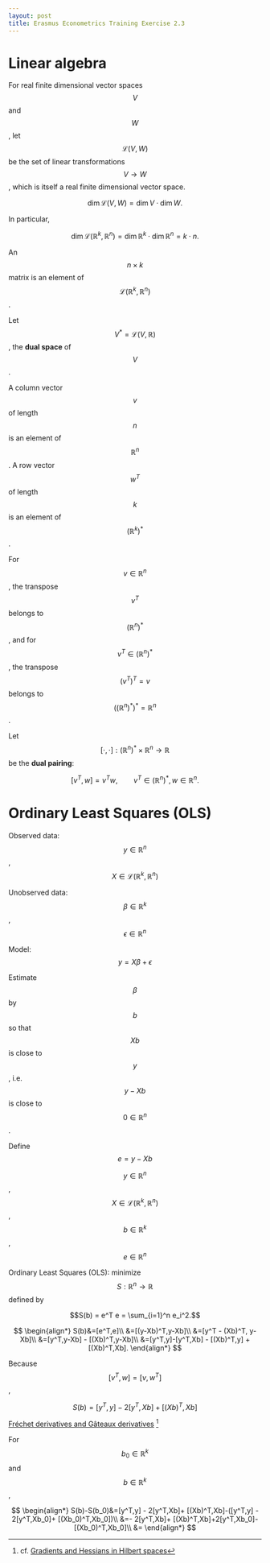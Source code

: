```yaml
---
layout: post
title: Erasmus Econometrics Training Exercise 2.3
---
```


# Linear algebra

For real finite dimensional vector spaces $$V$$ and $$W$$, let $$\mathscr{L}(V,W)$$
be the set of linear transformations $$V \to W$$, which is itself a real finite dimensional vector space.

$$\dim \mathscr{L}(V,W) = \dim V \cdot \dim W.$$

In particular,

$$\dim \mathscr{L}(\mathbb{R}^k,\mathbb{R}^n) = \dim \mathbb{R}^k \cdot \dim \mathbb{R}^n = k\cdot n.$$

An $$n \times k$$ matrix is an element of $$\mathscr{L}(\mathbb{R}^k,\mathbb{R}^n)$$.

Let $$V^* = \mathscr{L}(V,\mathbb{R})$$, the **dual space** of $$V$$.

A column vector $$v$$ of length $$n$$ is an element of $$\mathbb{R}^n$$. A row vector $$w^T$$ of length $$k$$ is an element of $$(\mathbb{R}^k)^*$$.

For $$v \in \mathbb{R}^n$$, the transpose $$v^T$$ belongs to $$(\mathbb{R}^n)^*$$, and for
$$v^T \in (\mathbb{R}^n)^*$$, the transpose $$(v^T)^T = v$$ belongs to $$((\mathbb{R}^n)^*)^*=\mathbb{R}^n$$.

Let $$[\cdot,\cdot]:(\mathbb{R}^n)^* \times \mathbb{R}^n \to \mathbb{R}$$ be the **dual pairing**:

$$[v^T,w] = v^T w, \qquad v^T \in (\mathbb{R}^n)^*, w \in \mathbb{R}^n.$$

# Ordinary Least Squares (OLS)

Observed data: $$y \in \mathbb{R}^n$$, $$X \in \mathscr{L}(\mathbb{R}^k,\mathbb{R}^n)$$

Unobserved data: $$\beta \in \mathbb{R}^k$$, $$\epsilon \in \mathbb{R}^n$$

Model: $$y = X\beta + \epsilon$$

Estimate $$\beta$$ by $$b$$ so that $$Xb$$ is close to $$y$$, i.e. $$y-Xb$$ is close to $$0 \in \mathbb{R}^n$$.

Define $$e=y-Xb$$

$$y \in \mathbb{R}^n$$, $$X \in \mathscr{L}(\mathbb{R}^k,\mathbb{R}^n)$$, $$b \in \mathbb{R}^k$$, $$e \in \mathbb{R}^n$$

Ordinary Least Squares (OLS): minimize $$S:\mathbb{R}^n \to \mathbb{R}$$ defined by

$$S(b) = e^T e = \sum_{i=1}^n e_i^2.$$

$$
\begin{align*}
S(b)&=[e^T,e]\\
&=[(y-Xb)^T,y-Xb]\\
&=[y^T - (Xb)^T, y- Xb]\\
&=[y^T,y-Xb] - [(Xb)^T,y-Xb]\\
&=[y^T,y]-[y^T,Xb] - [(Xb)^T,y] + [(Xb)^T,Xb].
\end{align*}
$$

Because $$[v^T,w] = [v,w^T]$$,

$$
S(b)=[y^T,y] - 2[y^T,Xb]+ [(Xb)^T,Xb]
$$

[Fréchet derivatives and Gâteaux derivatives](https://jordanbell.info/LaTeX/mathematics/frechetderivatives/) [^1]

[^1]: cf. [Gradients and Hessians in Hilbert spaces](https://jordanbell.info/LaTeX/mathematics/gradienthilbert/)

For $$b_0 \in \mathbb{R}^k$$ and $$b \in \mathbb{R}^k$$,

$$
\begin{align*}
S(b)-S(b_0)&=[y^T,y] - 2[y^T,Xb]+ [(Xb)^T,Xb]-([y^T,y] - 2[y^T,Xb_0]+ [(Xb_0)^T,Xb_0])\\
&=- 2[y^T,Xb]+ [(Xb)^T,Xb]+2[y^T,Xb_0]-[(Xb_0)^T,Xb_0]\\
&=
\end{align*}
$$